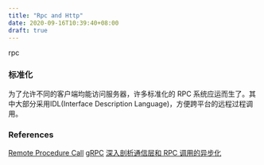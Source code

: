 ```yaml
---
title: "Rpc and Http"
date: 2020-09-16T10:39:40+08:00
draft: true
---
```


rpc

### 标准化
为了允许不同的客户端均能访问服务器，许多标准化的 RPC 系统应运而生了。其中大部分采用IDL(Interface Description Language)，方便跨平台的远程过程调用。

### References

[Remote Procedure Call](/pages/remote-procedure-call)
[gRPC](https://en.wikipedia.org/wiki/GRPC)
[深入剖析通信层和 RPC 调用的异步化](https://juejin.im/post/6844903761794564104)
[](https://mp.weixin.qq.com/mp/appmsgalbum?action=getalbum&album_id=1358237826197962753&__biz=MzUzNTY5MzU2MA==#wechat_redirect)